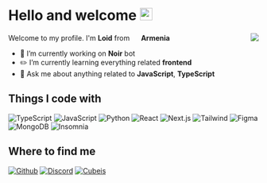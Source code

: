 <h1>Hello and welcome <img src="https://media.giphy.com/media/hvRJCLFzcasrR4ia7z/giphy.gif" width="25px"></h1>
<p>Welcome to my profile. I'm <b>Loid</b> from <img src="https://i.postimg.cc/SxYwQpCk/flag-round-250.png" width="15px"> <b>Armenia</b>

<a href="https://discord.com/users/690728155052245072">
  <img src="https://lanyard.cnrad.dev/api/690728155052245072" align="right" />
</a>

- 🧪 I’m currently working on <b>Noir</b> bot
- ✏️ I’m currently learning everything related **frontend**
- 🔎 Ask me about anything related to <b>JavaScript</b>, <b>TypeScript</b>

<h2>Things I code with</h2>
<p>
  <img alt="TypeScript" src="https://img.shields.io/badge/-TypeScript-339cff?style=flat-square&logo=typescript&logoColor=white" />
  <img alt="JavaScript" src="https://img.shields.io/badge/-JavaScript-f2df4e?style=flat-square&logo=javascript&logoColor=black" />
  <img alt="Python" src="https://img.shields.io/badge/-Python-2470a6?style=flat-square&logo=python&logoColor=white" />
  <img alt="React" src="https://img.shields.io/badge/-React-45b8d8?style=flat-square&logo=react&logoColor=white" />
  <img alt="Next.js" src="https://img.shields.io/badge/-Next.js-141314?style=flat-square&logo=next.js&logoColor=white" />
  <img alt="Tailwind" src="https://img.shields.io/badge/-Tailwindcss-38bdf8?style=flat-square&logo=tailwindcss&logoColor=white" />
  <img alt="Figma" src="https://img.shields.io/badge/-Figma-e35490?style=flat-square&logo=figma&logoColor=white" />
  <img alt="MongoDB" src="https://img.shields.io/badge/-MongoDB-13aa52?style=flat-square&logo=mongodb&logoColor=white" />
  <img alt="Insomnia" src="https://img.shields.io/badge/-Insomnia-7c35f0?style=flat-square&logo=insomnia&logoColor=white" />
</p>

<h2>Where to find me</h2>
<p>
  <a href="https://github.com/loidnoir" target="_blank"><img alt="Github" src="https://img.shields.io/badge/GitHub-1d1e1f.svg?&style=for-the-badge&logo=Github&logoColor=white" /></a> 
  <a href=" https://discord.gg/WzH5xWArBb" target="_blank"><img alt="Discord" src="https://img.shields.io/badge/Loid%232539-339cff.svg?&style=for-the-badge&logo=Discord&logoColor=white" /><a> 
  <a href=" https://discord.gg/WzH5xWArBb " target="_blank"><img alt="Cubeis" src="https://img.shields.io/badge/Cubeis-47d115.svg?&style=for-the-badge&logo=Discord&logoColor=white" /></a> 
</p>
